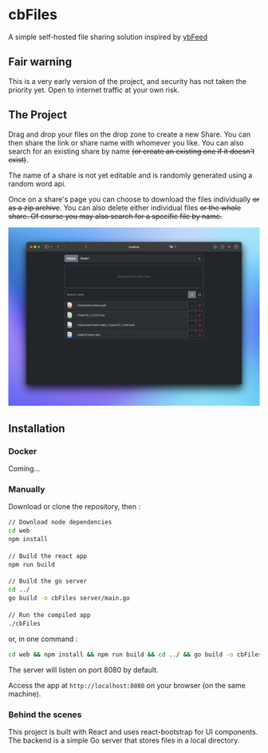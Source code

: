# cbFiles
A simple self-hosted file sharing solution inspired by [ybFeed](https://github.com/ybizeul/ybFeed)

## Fair warning

This is a very early version of the project, and security has not taken the priority yet. Open to internet traffic at your own risk.

## The Project

Drag and drop your files on the drop zone to create a new Share. You can then share the link or share name with whomever you like. You can also search for an existing share by name ~~(or create an existing one if it doesn't exist)~~.

The name of a share is not yet editable and is randomly generated using a random word api.

Once on a share's page you can choose to download the files individually ~~or as a zip archive~~. You can also delete either individual files ~~or the whole share. Of course you may also search for a specific file by name.~~

![PjScreenshot](./example/screenshot.png)

## Installation

### Docker

Coming...

### Manually

Download or clone the repository, then :

```bash
// Download node dependencies
cd web
npm install

// Build the react app
npm run build

// Build the go server
cd ../
go build -o cbFiles server/main.go

// Run the compiled app
./cbFiles
```
or, in one command :

```bash
cd web && npm install && npm run build && cd ../ && go build -o cbFiles server/main.go && ./cbFiles
```

The server will listen on port 8080 by default.

Access the app at `http://localhost:8080` on your browser (on the same machine).

### Behind the scenes

This project is built with React and uses react-bootstrap for UI components. The backend is a simple Go server that stores files in a local directory.
